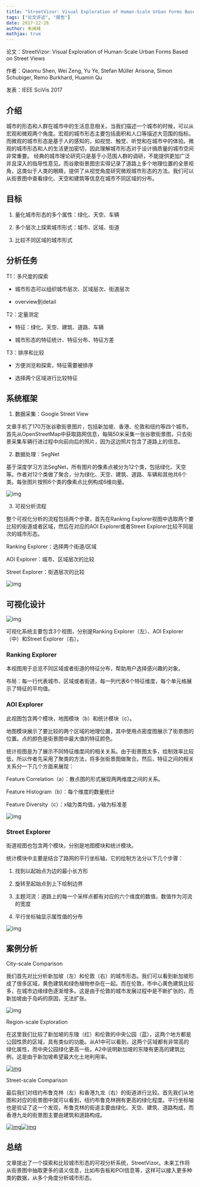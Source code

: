```yaml
---
title: "StreetVizor: Visual Exploration of Human-Scale Urban Forms Based on Street Views"
tags: ["论文评述", "报告"]
date: 2017-12-26
author: 朱闽峰
mathjax: true
---
```


论文：StreetVizor: Visual Exploration of Human-Scale Urban Forms Based on Street Views

作者：Qiaomu Shen, Wei Zeng, Yu Ye, Stefan Müller Arisona, Simon Schubiger,  Remo Burkhard, Huamin Qu

发表：IEEE SciVis 2017

## 介绍

城市的形态和人群在城市中的生活息息相关。当我们描述一个城市的时候，可以从宏观和微观两个角度。宏观的城市形态主要包括面积和人口等描述大范围的指标。而微观的城市形态是基于人的感知的，如视觉、触觉、听觉和在城市中的体验。微观的城市形态和人的生活更加密切，因此理解城市形态对于设计搞质量的城市空间非常重要。 经典的城市理论研究只是基于小范围人群的调研，不能提供更加广泛并且深入的指导性意见。而谷歌街景图忠实得记录了道路上多个地理位置的全景视角，这类似于人类的眼睛，提供了从视觉角度研究微观城市形态的方法。我们可以从街景图中查看绿化、天空和建筑等信息在城市不同区域的分布。

## 目标

1. 量化城市形态的多个属性：绿化、天空、车辆

2. 多个层次上探索城市形式：城市、区域、街道

3. 比较不同区域的城市形式

## 分析任务

T1：多尺度的探索

- 城市形态可以组织城市层次、区域层次、街道层次

- overview到detail

T2：定量测定

- 特征：绿化、天空、建筑、道路、车辆

- 城市形态的特征统计、特征分布、特征方差

T3：排序和比较

- 方便浏览和探索，特征需要被排序

- 选择两个区域进行比较特征

## 系统框架

1. 数据采集：Google Street View

文章手机了170万张谷歌街景图片，包括新加坡、香港、伦敦和纽约等四个城市。首先从OpenStreetMap中获取路网信息，每隔50米采集一张谷歌街景图，只去街景采集车辆行进过程中向前向后的照片，因为这边照片包含了道路上的信息。

2. 数据处理：SegNet

基于深度学习方法SegNet，所有图片的像素点被分为12个类，包括绿化、天空等。作者对12个类做了聚合，分为绿化、天空、建筑、道路、车辆和其他共6个类。每张图片按照6个类的像素点比例构成6维向量。

![img](http://www.cad.zju.edu.cn/home/vagblog/wp-content/uploads/2017/12/Picture1.png)

3. 可视分析流程

整个可视化分析的流程包括两个步骤，首先在Ranking Explorer视图中选取两个要比较的街道或者区域，然后在对应的AOI Explorer或者Street Explorer比较不同层次的城市形态。

Ranking Explorer：选择两个街道/区域

AOI Explorer：城市、区域层次的比较

Street Explorer：街道层次的比较

![img](http://www.cad.zju.edu.cn/home/vagblog/wp-content/uploads/2017/12/Picture2.png)

## 可视化设计

![img](http://www.cad.zju.edu.cn/home/vagblog/wp-content/uploads/2017/12/Picture12.png)

可视化系统主要包含3个视图，分别是Ranking Explorer（左）、AOI Explorer（中）和Street Explorer（右）。

### Ranking Explorer

本视图用于总览不同区域或者街道的特征分布，帮助用户选择感兴趣的对象。

布局：每一行代表城市、区域或者街道，每一列代表6个特征维度，每个单元格展示了特征的平均值。

### AOI Explorer

此视图包含两个模块，地图模块（b）和统计模块（c）。

地图模块展示了要比较的两个区域的地理位置，其中使用点密度图展示了街景图的位置。点的颜色是街景图中最大值的特征颜色。

统计视图是为了展示不同特征维度间的相关关系。由于街景图太多，绘制效率比较低，所以作者先采用了聚类的方法，将多张街景图做聚合。然后，特征之间的相关关系分一下几个方面来展现：

Feature Correlation（a）：散点图的形式展现两两维度之间的关系。

Feature Histogram（b）：每个维度的数量统计

Feature Diversity（c）：x轴为类均值，y轴为标准差

![img](http://www.cad.zju.edu.cn/home/vagblog/wp-content/uploads/2017/12/Picture21.png)

### Street Explorer

街道视图也包含两个模块，分别是地图模块和统计模块。

统计模块中主要是结合了路网的平行坐标轴，它的绘制方法分以下几个步骤：

1. 找到以起始点为边的最小长方形

2. 旋转至起始点到上下绘制边界

3. 主题河流：道路上的每一个采样点都有对应的六个维度的数值，数值作为河流的宽度

4. 平行坐标轴显示属性值的分布

![img](http://www.cad.zju.edu.cn/home/vagblog/wp-content/uploads/2017/12/Picture3.png)

## 案例分析

City-scale Comparison

我们首先对比分析新加坡（左）和伦敦（右）的城市形态。我们可以看到新加坡形成了很多区域，黄色建筑和绿色植物参杂在一起。而在伦敦，市中心黄色建筑比较多，在城市边缘绿色逐渐增多。这是由于伦敦的城市发展过程中是不断扩张的，而新加坡由于岛屿的原因，无法扩张。

![img](http://www.cad.zju.edu.cn/home/vagblog/wp-content/uploads/2017/12/Picture5.png)

Region-scale Exploration

在这里我们比较了新加坡的东陵（红）和伦敦的中央公园（蓝），这两个地方都是公园性质的区域，具有类似的功能。从A1中可以看到，这两个区域都有非常高的绿化属性，而中央公园绿化更高一些。A2中说明新加坡的东陵有更高的建筑比例，这是由于新加坡希望最大化土地利用率。

[![img](http://www.cad.zju.edu.cn/home/vagblog/wp-content/uploads/2017/12/Picture6.png)](http://www.cad.zju.edu.cn/home/vagblog/wp-content/uploads/2017/12/Picture6.png)

Street-scale Comparison

最后我们对纽约布鲁克林（左）和香港九龙（右）的街道进行比较。首先我们从地图和对应的街景图中就可以看到，纽约布鲁克林拥有更高的绿化程度。平行坐标轴也是验证了这一个发现，布鲁克林的街道主要由绿化、天空、建筑、道路构成，而香港九龙的街景图主要由建筑和道路构成。

[![img](http://www.cad.zju.edu.cn/home/vagblog/wp-content/uploads/2017/12/Picture7.png)](http://www.cad.zju.edu.cn/home/vagblog/wp-content/uploads/2017/12/Picture7.png)[![img](http://www.cad.zju.edu.cn/home/vagblog/wp-content/uploads/2017/12/Picture8.png)](http://www.cad.zju.edu.cn/home/vagblog/wp-content/uploads/2017/12/Picture8.png)

## 总结

文章提出了一个探索和比较城市形态的可视分析系统，StreetVizor。未来工作将从街景图中抽取更多的语义信息，比如布告板和POI信息等，这样可以接入更多种类的数据，从多个角度分析城市形态。
